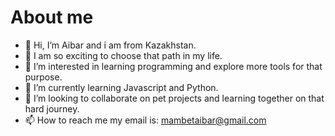 # About me
- 👋 Hi, I’m Aibar and i am from Kazakhstan.
- 🐥 I am so exciting to choose that path in my life.
- 👀 I’m interested in learning programming and explore more tools for that purpose.
- 🌱 I’m currently learning Javascript and Python.
- 💞️ I’m looking to collaborate on pet projects and learning together on that hard journey.
- 📫 How to reach me my email is: mambetaibar@gmail.com

<!---
Aibar77/Aibar77 is a ✨ special ✨ repository because its `README.md` (this file) appears on your GitHub profile.
You can click the Preview link to take a look at your changes.
--->

